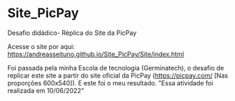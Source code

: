 # Site_PicPay
 Desafio didádico- Réplica do Site da PicPay

Acesse o site por aqui: https://andreasseituno.github.io/Site_PicPay/Site/index.html

Foi passada pela minha Escola de tecnologia (Germinatech), o desafio de replicar este site a partir do site oficial da PicPay (https://picpay.com/ [Nas proporções 600x540]). E este foi o meu resultado. "Essa atividade foi realizada em 10/06/2022"
